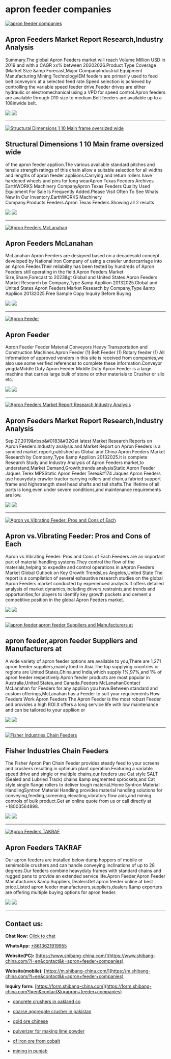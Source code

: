 # apron feeder companies

<a href="https://swt.shibang-china.com/?l=en&img&k=apron+feeder+companies" target="_blank">![apron feeder companies](http://static.shibang-china.com/all-800x300/991.jpg)</a>

## Apron Feeders Market Report Research,Industry Analysis
Summary.The global Apron Feeders market will reach Volume Million USD in 2019 and with a CAGR xx% between 20202026.Product Type Coverage (Market Size &amp Forecast,Major CompanyIndustrial Equipment Manufacturing Mining TechnologyIEM feeders are primarily used to feed belt conveyors at a selected feed rate.Speed selection is achieved by controlling the variable speed feeder drive.Feeder drives are either hydraulic or electromechanical using a VPD for speed control.Apron feeders are available through D10 size to medium.Belt feeders are available up to a 108inwide belt.


<a href="https://whatsapp.shibangsoft.com/WhatsApp.php" target="_blank" title="WhatsApp">![](http://static.shibang-china.com/icon/whatsapp.png)</a> <a href="https://swt.shibang-china.com/?l=en&icon&k=apron+feeder+companies" target="_blank">![](http://static.shibang-china.com/icon/chat-en.png)</a>

---

<a href="https://swt.shibang-china.com/?l=en&img&k=apron+feeder+companies" target="_blank">![Structural Dimensions 1 10 Main frame oversized wide](http://static.shibang-china.com/all-800x300/919.jpg)</a>

## Structural Dimensions 1 10 Main frame oversized wide
of the apron feeder appliion.The various available standard pitches and tensile strength ratings of this chain allow a suitable selection for all widths and lengths of apron feeder appliions.Carrying and return rollers have hardened wheels and pins for long wearApron Texas Feeders Archives EarthWORKS Machinery CompanyApron Texas Feeders Quality Used Equipment For Sale Is Frequently Added.Please Visit Often To See Whats New In Our Inventory.EarthWORKS Machinery Company.Products.Feeders.Apron Texas Feeders.Showing all 2 results


<a href="https://whatsapp.shibangsoft.com/WhatsApp.php" target="_blank" title="WhatsApp">![](http://static.shibang-china.com/icon/whatsapp.png)</a> <a href="https://swt.shibang-china.com/?l=en&icon&k=apron+feeder+companies" target="_blank">![](http://static.shibang-china.com/icon/chat-en.png)</a>

---

<a href="https://swt.shibang-china.com/?l=en&img&k=apron+feeder+companies" target="_blank">![Apron Feeders McLanahan](http://static.shibang-china.com/all-800x300/566.jpg)</a>

## Apron Feeders McLanahan
McLanahan Apron Feeders are designed based on a decadesold concept developed by National Iron Company of using a crawler undercarriage into an Apron Feeder.Their reliability has been tested by hundreds of Apron Feeders still operating in the field.Apron Feeders Market Size,Share,Forecast to 2023&gt Global and United States Apron Feeders Market Research by Company,Type &amp Appliion 20132025.Global and United States Apron Feeders Market Research by Company,Type &amp Appliion 20132025.Free Sample Copy Inquiry Before Buying


<a href="https://whatsapp.shibangsoft.com/WhatsApp.php" target="_blank" title="WhatsApp">![](http://static.shibang-china.com/icon/whatsapp.png)</a> <a href="https://swt.shibang-china.com/?l=en&icon&k=apron+feeder+companies" target="_blank">![](http://static.shibang-china.com/icon/chat-en.png)</a>

---

<a href="https://swt.shibang-china.com/?l=en&img&k=apron+feeder+companies" target="_blank">![Apron Feeder](http://static.shibang-china.com/all-800x300/897.jpg)</a>

## Apron Feeder
Apron Feeder Feeder Material Conveyors Heavy Transportation and Construction Machines.Apron Feeder (1) Belt Feeder (1) Rotary feeder (1) All information of approved vendors in this site is received from companies,we also use some verified references to complete these information.Conveyor yingdaMiddle Duty Apron Feeder Middle Duty Apron Feeder is a large machine that carries large bulk of stone or other materials to Crusher or silo etc.


<a href="https://whatsapp.shibangsoft.com/WhatsApp.php" target="_blank" title="WhatsApp">![](http://static.shibang-china.com/icon/whatsapp.png)</a> <a href="https://swt.shibang-china.com/?l=en&icon&k=apron+feeder+companies" target="_blank">![](http://static.shibang-china.com/icon/chat-en.png)</a>

---

<a href="https://swt.shibang-china.com/?l=en&img&k=apron+feeder+companies" target="_blank">![Apron Feeders Market Report Research,Industry Analysis](http://static.shibang-china.com/all-800x300/1272.jpg)</a>

## Apron Feeders Market Report Research,Industry Analysis
Sep 27,2019&nbsp&#0183&#32Get latest Market Research Reports on Apron Feeders.Industry analysis and Market Report on Apron Feeders is a syndied market report,published as Global and China Apron Feeders Market Research by Company,Type &amp Appliion 20132025.It is complete Research Study and Industry Analysis of Apron Feeders market,to understand,Market Demand,Growth,trends analysisStatic Apron Feeder Jaques Terex MPSStatic Apron Feeder Terex&#174 Jaques Apron Feeders use heavyduty crawler tractor carrying rollers and chain,a fabried support frame and highstrength steel head shafts and tail shafts.The lifetime of all parts is long,even under severe conditions,and maintenance requirements are low.


<a href="https://whatsapp.shibangsoft.com/WhatsApp.php" target="_blank" title="WhatsApp">![](http://static.shibang-china.com/icon/whatsapp.png)</a> <a href="https://swt.shibang-china.com/?l=en&icon&k=apron+feeder+companies" target="_blank">![](http://static.shibang-china.com/icon/chat-en.png)</a>

---

<a href="https://swt.shibang-china.com/?l=en&img&k=apron+feeder+companies" target="_blank">![Apron vs.Vibrating Feeder: Pros and Cons of Each](http://static.shibang-china.com/all-800x300/1505.jpg)</a>

## Apron vs.Vibrating Feeder: Pros and Cons of Each
Apron vs.Vibrating Feeder: Pros and Cons of Each.Feeders are an important part of material handling systems.They control the flow of the materials,helping to expedite and control operations in aApron Feeders Market Global Outlook on Key Growth TrendsLos Angeles,United State The report is a compilation of several exhaustive research studies on the global Apron Feeders market conducted by experienced analysts.It offers detailed analysis of market dynamics,including drivers,restraints,and trends and opportunities,for players to identify key growth pockets and cement a competitive position in the global Apron Feeders market.


<a href="https://whatsapp.shibangsoft.com/WhatsApp.php" target="_blank" title="WhatsApp">![](http://static.shibang-china.com/icon/whatsapp.png)</a> <a href="https://swt.shibang-china.com/?l=en&icon&k=apron+feeder+companies" target="_blank">![](http://static.shibang-china.com/icon/chat-en.png)</a>

---

<a href="https://swt.shibang-china.com/?l=en&img&k=apron+feeder+companies" target="_blank">![apron feeder,apron feeder Suppliers and Manufacturers at](http://static.shibang-china.com/all-800x300/90.jpg)</a>

## apron feeder,apron feeder Suppliers and Manufacturers at
A wide variety of apron feeder options are available to you,There are 1,271 apron feeder suppliers,mainly loed in Asia.The top supplying countries or regions are United States,China,and India,which supply 1%,97%,and 1% of apron feeder respectively.Apron feeder products are most popular in Australia,United States,and Canada.Feeders McLanahanContact McLanahan for Feeders for any appliion you have.Between standard and custom offerings,McLanahan has a Feeder to suit your requirements How Feeders Work Apron Feeders The Apron Feeder is the most robust Feeder and provides a high ROI.It offers a long service life with low maintenance and can be tailored to your appliion or


<a href="https://whatsapp.shibangsoft.com/WhatsApp.php" target="_blank" title="WhatsApp">![](http://static.shibang-china.com/icon/whatsapp.png)</a> <a href="https://swt.shibang-china.com/?l=en&icon&k=apron+feeder+companies" target="_blank">![](http://static.shibang-china.com/icon/chat-en.png)</a>

---

<a href="https://swt.shibang-china.com/?l=en&img&k=apron+feeder+companies" target="_blank">![Fisher Industries Chain Feeders](http://static.shibang-china.com/all-800x300/582.jpg)</a>

## Fisher Industries Chain Feeders
The Fisher Apron Pan Chain Feeder provides steady feed to your screens and crushers resulting in optimum plant operation.Featuring a variable speed drive and single or multiple chains,our feeders use Cat style SALT (Sealed and Lubried Track) chains &amp segmented sprockets,and Cat style single flange rollers to deliver tough material.Home Syntron Material HandlingSyntron Material Handling provides material handling solutions for conveying,feeding,screening,elevating,vibratory flow aids,and mining controls of bulk product.Get an online quote from us or call directly at +18003564898.


<a href="https://whatsapp.shibangsoft.com/WhatsApp.php" target="_blank" title="WhatsApp">![](http://static.shibang-china.com/icon/whatsapp.png)</a> <a href="https://swt.shibang-china.com/?l=en&icon&k=apron+feeder+companies" target="_blank">![](http://static.shibang-china.com/icon/chat-en.png)</a>

---

<a href="https://swt.shibang-china.com/?l=en&img&k=apron+feeder+companies" target="_blank">![Apron Feeders TAKRAF](http://static.shibang-china.com/all-800x300/874.jpg)</a>

## Apron Feeders TAKRAF
Our apron feeders are installed below dump hoppers of mobile or semimobile crushers and can handle conveying inclinations of up to 28 degrees.Our feeders combine heavyduty frames with standard chains and rugged pans to provide an extended service life.Apron Feeder,Apron Feeder Manufacturers &amp Suppliers,DealersGet apron feeder online at best price.Listed apron feeder manufacturers,suppliers,dealers &amp exporters are offering multiple buying options for apron feeder.


<a href="https://whatsapp.shibangsoft.com/WhatsApp.php" target="_blank" title="WhatsApp">![](http://static.shibang-china.com/icon/whatsapp.png)</a> <a href="https://swt.shibang-china.com/?l=en&icon&k=apron+feeder+companies" target="_blank">![](http://static.shibang-china.com/icon/chat-en.png)</a>

---
## Contact us:

**Chat Now:** [Click to chat](https://swt.shibang-china.com?l=en&contact&k=apron+feeder+companies)

**WhatsApp:**  [+8613621919955](https://whatsapp.shibangsoft.com/WhatsApp.php)

**Website(PC):** [https://www.shibang-china.com/](https://www.shibang-china.com/?l=en&contact&k=apron+feeder+companies)

**Website(mobile):** [https://m.shibang-china.com/](https://m.shibang-china.com/?l=en&contact&k=apron+feeder+companies)

**Inquiry form:** [https://form.shibang-china.com](https://form.shibang-china.com?l=en&contact&k=apron+feeder+companies)

* [concrete crushers in oakland co](../113/concrete%20crushers%20in%20oakland%20co.md)

* [coarse aggregate crusher in pakistan](../119/coarse%20aggregate%20crusher%20in%20pakistan.md)

* [gold ore chinese](../111/gold%20ore%20chinese.md)

* [pulverizer for making lime powder](../115/pulverizer%20for%20making%20lime%20powder.md)

* [of iron ore from cobalt](../116/of%20iron%20ore%20from%20cobalt.md)

* [mining in punjab](../113/mining%20in%20punjab.md)